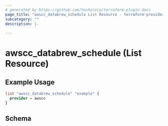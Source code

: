 ```yaml
---
# generated by https://github.com/hashicorp/terraform-plugin-docs
page_title: "awscc_databrew_schedule List Resource - terraform-provider-awscc"
subcategory: ""
description: |-
  
---
```


# awscc_databrew_schedule (List Resource)



## Example Usage

```terraform
list "awscc_databrew_schedule" "example" {
  provider = awscc
}
```

<!-- schema generated by tfplugindocs -->
## Schema

